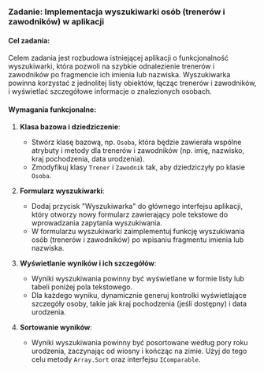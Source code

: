 ﻿### Zadanie: Implementacja wyszukiwarki osób (trenerów i zawodników) w aplikacji

#### Cel zadania:
Celem zadania jest rozbudowa istniejącej aplikacji o funkcjonalność wyszukiwarki, która pozwoli na szybkie odnalezienie trenerów i zawodników po fragmencie ich imienia lub nazwiska. Wyszukiwarka powinna korzystać z jednolitej listy obiektów, łącząc trenerów i zawodników, i wyświetlać szczegółowe informacje o znalezionych osobach.

#### Wymagania funkcjonalne:
1. **Klasa bazowa i dziedziczenie**:
   - Stwórz klasę bazową, np. `Osoba`, która będzie zawierała wspólne atrybuty i metody dla trenerów i zawodników (np. imię, nazwisko, kraj pochodzenia, data urodzenia).
   - Zmodyfikuj klasy `Trener` i `Zawodnik` tak, aby dziedziczyły po klasie `Osoba`.

2. **Formularz wyszukiwarki**:
   - Dodaj przycisk "Wyszukiwarka" do głównego interfejsu aplikacji, który otworzy nowy formularz zawierający pole tekstowe do wprowadzania zapytania wyszukiwania.
   - W formularzu wyszukiwarki zaimplementuj funkcję wyszukiwania osób (trenerów i zawodników) po wpisaniu fragmentu imienia lub nazwiska.

3. **Wyświetlanie wyników i ich szczegółów**:
   - Wyniki wyszukiwania powinny być wyświetlane w formie listy lub tabeli poniżej pola tekstowego.
   - Dla każdego wyniku, dynamicznie generuj kontrolki wyświetlające szczegóły osoby, takie jak kraj pochodzenia (jeśli dostępny) i data urodzenia.

4. **Sortowanie wyników**:
   - Wyniki wyszukiwania powinny być posortowane według pory roku urodzenia, zaczynając od wiosny i kończąc na zimie. Użyj do tego celu metody `Array.Sort` oraz interfejsu `IComparable`.

 